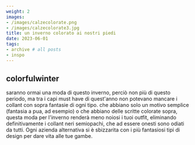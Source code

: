 ```yaml
---
weight: 2
images:
- /images/calzecolorate.png
- /images/calzecolorate3.jpg
title: un inverno colorato ai nostri piedi
date: 2023-06-01
tags:
- archive # all posts
- inspo
---
```


## colorfulwinter
saranno ormai una moda di questo inverno, perciò non più di questo periodo, ma tra i capi must have di quest'anno non potevano mancare i collant con sopra fantasie di ogni tipo.
che abbiano solo un motivo semplice (fantasia a pua, ad esempio) o che abbiano delle scritte colorate sopra, questa moda per l'inverno renderà meno noiosi i tuoi outfit, eliminando definitivamente i collant neri semiopachi, che ad essere onesti sono odiati da tutti.
Ogni azienda alternativa si è sbizzarita con i più fantasiosi tipi di design per dare vita alle tue gambe.